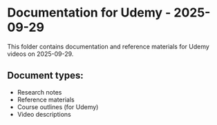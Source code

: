 # Documentation for Udemy - 2025-09-29

This folder contains documentation and reference materials for Udemy videos on 2025-09-29.

## Document types:
- Research notes
- Reference materials
- Course outlines (for Udemy)
- Video descriptions
